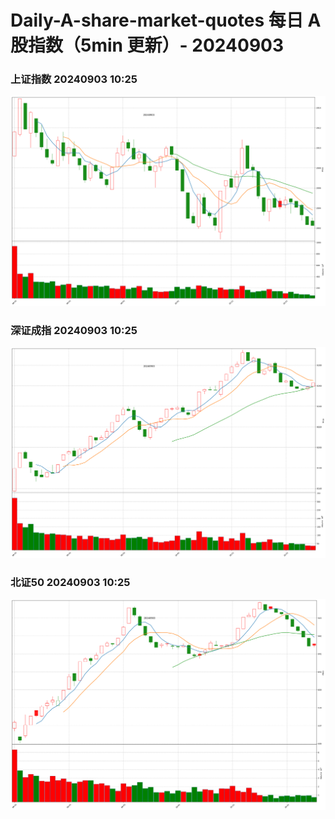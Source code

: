 
# Daily-A-share-market-quotes 每日 A 股指数（5min 更新）- 20240903

### 上证指数 20240903 10:25
![](./fig/2024/9/20240903-sh000001.png)

### 深证成指 20240903 10:25
![](./fig/2024/9/20240903-sz399001.png)

### 北证50 20240903 10:25
![](./fig/2024/9/20240903-bj899050.png)
